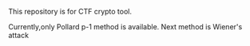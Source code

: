 This repository is for CTF crypto tool.

Currently,only Pollard p-1 method is available.
Next method is Wiener's attack
